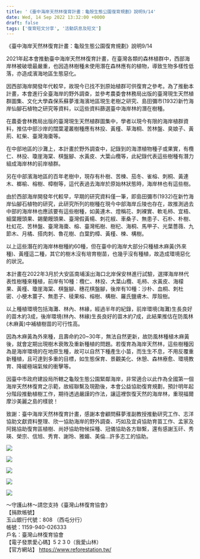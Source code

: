 ```yaml
---
title: '《臺中海岸天然林復育計畫：龜殼生態公園復育規劃》說明9/14'
date: Wed, 14 Sep 2022 13:32:00 +0000
draft: false
tags: ['復育短文分享', '活動訊息及短文']
---
```


《臺中海岸天然林復育計畫：龜殼生態公園復育規劃》說明9/14

  
2021年起本會推動臺中海岸天然林復育計畫，在臺灣各類的森林植群中，西部海岸林被破壞最嚴重，也因造林樹種未使用潛在森林應有的植物，導致生物多樣性低落，亦造成濱海地區生態惡化。

因西部海岸開發年代較早，故現今已找不到原始植群可供復育之參考。為了推動本計畫，本會進行全臺海岸的野外調查，並參考農委會林務局出版的臺灣現生天然植群圖集、文化大學森保系蘇夢淮海濱地區現生老樹之研究、島田彌市(1932)新竹海岸仙腳石植物之研究等資料，以這些資料篩選臺中海岸林的潛在樹種。

在農委會林務局出版的臺灣現生天然植群圖集中，學者以現今有限的海岸植群資料，推估中部沙岸的闊葉灌叢樹種應有林投、黃槿、草海桐、苦林盤、臭娘子、黃荊、紅柴、臺灣海棗等。

在中部地區的沙灘上，本計畫於野外調查中，記錄到的海漂植物種子或果實，有欖仁、林投、瓊崖海棠、棋盤腳、水黃皮、大葉山欖等，此紀錄代表這些樹種有潛力組成海岸林的前岸植群。

另在中部濱海地區的百年老樹中，現存有朴樹、苦楝、茄冬、雀榕、刺桐、黃連木、榔榆、榕樹、樟樹等，這代表過去海岸於原始林狀態時，海岸林也有這些樹。

由於西部海岸開發年代較早，早期的研究資料僅一筆，即島田彌市(1932)在新竹海岸仙腳石植物的研究，此研究所列的樹種在現今中部海岸丘陵也存在，故推測過去中部的海岸林也應該要有這些樹種，如黃連木、燈稱花、刺裸實、軟毛柿、宜梧、細葉饅頭果、錫蘭饅頭果、臺灣假黃楊、刺花椒、車桑子、無患子、石朴、朴樹、杜虹花、苦林盤、臺灣海棗、榕、臺灣柘樹、樹杞、海桐、馬甲子、光葉薔薇、九節木、月橘、搭肉刺、魯花樹、白葉釣樟、黃槿、楝、構樹。

以上這些潛在的海岸林樹種約60種，但在臺中的海岸大部分只種植木麻黃(外來種)、黃槿這二種，其它的樹木沒有培育樹苗，也幾乎沒有種植，故造成環境惡化的狀況。

本計畫在2022年3月於大安區南埔溪出海口北岸保安林進行試驗，選擇海岸林代表性樹種來種植，前岸有10種：欖仁、林投、大葉山欖、毛柿、水黃皮、海檬果、黃槿、瓊崖海棠、棋盤腳、穗花棋盤腳，後岸有10種：沙朴、血桐、刺杜密、小梗木薑子、無患子、稜果榕、榕樹、構樹、羅氏鹽膚木、厚殼樹。

以上種植環境包括海灘、林內、林緣，經過半年的紀錄，前岸環境(海灘)生長良好的苗木約3成，後岸環境(林內、林緣)生長良好的苗木約7成，此結果推估在防風林(木麻黃)中補植樹苗的可行性高。

因為木麻黃為外來種，且壽命約20~30年，無法自然更新，故防風林種植木麻黃後，就會定期出現樹木衰敗及重新種植的問題。若復育為海岸天然林，這些樹種因為是海岸環境的在地原生種，故可以自然下種產生小苗，而生生不息，不用反覆重新種植，且可達到多重的目標，如生態保育、景觀美化、休憩、森林療愈、環境教育、降緩極端氣候的衝擊等。

因臺中市政府建設局所轄之龜殼生態公園緊鄰海岸，非常適合以此作為全國第一個海岸天然林復育之示範，故經聯繫及現勘後，本會公益協助復育規劃，預計明年起分階段推動植樹工作，期待透過嚴謹的作法，讓這裡恢復天然的海岸林，重現福爾摩沙美麗之島的樣貌！

致謝：臺中海岸天然林復育計畫，感謝本會顧問蘇夢淮副教授推動研究工作、志洋協助文獻資料整理、欣一協助海岸的野外調查、巧如及宜貞協助育苗工作、孟家及阿銘協助復育區植樹、尚妤協助物候採種、冠儀協助各方聯繫，還有感謝玉矸、秀瑛、榮宗、信旭、秀育、謝玲、雅媚、美倫…許多志工的協助。

![](https://www.reforestation.tw/wp-content/uploads/2022/11/8E12CEA9-3C63-4B63-A4E6-CD933E3A28B6.jpeg)

![](https://www.reforestation.tw/wp-content/uploads/2022/11/14BB0183-2DD6-4B01-8108-BD7CC8881EE5.jpeg)

![](https://www.reforestation.tw/wp-content/uploads/2022/11/2DEA3A15-E35B-4E7B-B5AE-5F30D34E31F6.jpeg)

![](https://www.reforestation.tw/wp-content/uploads/2022/11/6BBD8060-B63A-457E-8C94-0C8BDC9BA995.jpeg)

![](https://www.reforestation.tw/wp-content/uploads/2022/11/F9EC9E37-33EB-4E9B-9F25-917B44FD9C91.jpeg)

～守護山林～請您支持《臺灣山林復育協會》  
【捐款帳號】  
玉山銀行代號：808 （西屯分行）  
帳號：1159-940-026333  
戶名：臺灣山林復育協會  
【電子發票愛心碼】5 2 3 0（我愛山林）  
【官方網站】 https://www.reforestation.tw/